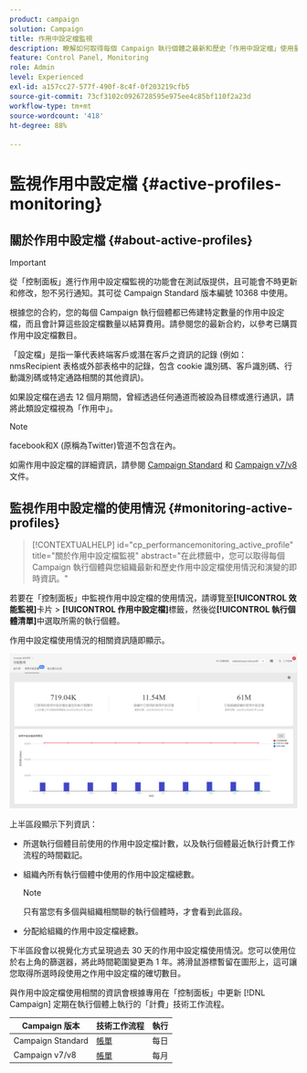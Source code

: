```yaml
---
product: campaign
solution: Campaign
title: 作用中設定檔監視
description: 瞭解如何取得每個 Campaign 執行個體之最新和歷史「作用中設定檔」使用量和演化的即時資訊。
feature: Control Panel, Monitoring
role: Admin
level: Experienced
exl-id: a157cc27-577f-490f-8c4f-0f203219cfb5
source-git-commit: 73cf3102c0926728595e975ee4c85bf110f2a23d
workflow-type: tm+mt
source-wordcount: '418'
ht-degree: 88%

---
```


# 監視作用中設定檔 {#active-profiles-monitoring}

## 關於作用中設定檔 {#about-active-profiles}

>[!IMPORTANT]
>
>從「控制面板」進行作用中設定檔監視的功能會在測試版提供，且可能會不時更新和修改，恕不另行通知。其可從 Campaign Standard 版本編號 10368 中使用。

根據您的合約，您的每個 Campaign 執行個體都已佈建特定數量的作用中設定檔，而且會計算這些設定檔數量以結算費用。請參閱您的最新合約，以參考已購買作用中設定檔數目。

「設定檔」是指一筆代表終端客戶或潛在客戶之資訊的記錄 (例如：nmsRecipient 表格或外部表格中的記錄，包含 cookie 識別碼、客戶識別碼、行動識別碼或特定通路相關的其他資訊)。

如果設定檔在過去 12 個月期間，曾經透過任何通道而被設為目標或進行通訊，請將此類設定檔視為「作用中」。

>[!NOTE]
>
>facebook和X (原稱為Twitter)管道不包含在內。

如需作用中設定檔的詳細資訊，請參閱 [Campaign Standard](https://experienceleague.adobe.com/docs/campaign-standard/using/profiles-and-audiences/managing-profiles/active-profiles.html?lang=zh-Hant) 和 [Campaign v7/v8](https://experienceleague.adobe.com/docs/campaign-classic/using/getting-started/profile-management/about-profiles.html?lang=zh-Hant#active-profiles) 文件。

## 監視作用中設定檔的使用情況 {#monitoring-active-profiles}

>[!CONTEXTUALHELP]
>id="cp_performancemonitoring_active_profile"
>title="關於作用中設定檔監視"
>abstract="在此標籤中，您可以取得每個 Campaign 執行個體與您組織最新和歷史作用中設定檔使用情況和演變的即時資訊。"

若要在「控制面板」中監視作用中設定檔的使用情況，請導覽至&#x200B;**[!UICONTROL 效能監視]**&#x200B;卡片 > **[!UICONTROL 作用中設定檔]**&#x200B;標籤，然後從&#x200B;**[!UICONTROL 執行個體清單]**&#x200B;中選取所需的執行個體。

作用中設定檔使用情況的相關資訊隨即顯示。

![](assets/active-profiles-graph.png)

上半區段顯示下列資訊：

* 所選執行個體目前使用的作用中設定檔計數，以及執行個體最近執行計費工作流程的時間戳記。

* 組織內所有執行個體中使用的作用中設定檔總數。

  >[!NOTE]
  >
  >只有當您有多個與組織相關聯的執行個體時，才會看到此區段。

* 分配給組織的作用中設定檔總數。

下半區段會以視覺化方式呈現過去 30 天的作用中設定檔使用情況。您可以使用位於右上角的篩選器，將此時間範圍變更為 1 年。將滑鼠游標暫留在圖形上，這可讓您取得所選時段使用之作用中設定檔的確切數目。

與作用中設定檔使用相關的資訊會根據專用在「控制面板」中更新 [!DNL Campaign] 定期在執行個體上執行的「計費」技術工作流程。

| Campaign 版本 | 技術工作流程 | 執行 |
|  ---  |  ---  |  ---  |
| Campaign Standard | [帳單](https://experienceleague.adobe.com/docs/campaign-standard/using/administrating/application-settings/technical-workflows.html?lang=zh-Hant) | 每日 |
| Campaign v7/v8 | [帳單](https://experienceleague.adobe.com/docs/campaign-classic/using/automating-with-workflows/advanced-management/about-technical-workflows.html?lang=zh-Hant) | 每月 |

